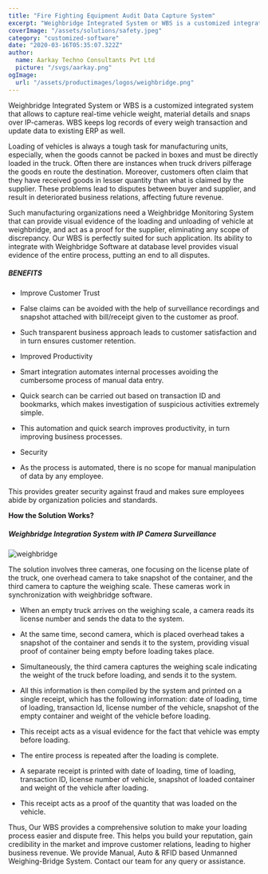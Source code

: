 ```yaml
---
title: "Fire Fighting Equipment Audit Data Capture System"
excerpt: "Weighbridge Integrated System or WBS is a customized integrated system that allows to capture real-time vehicle weight, material   details and snaps over IP-cameras. WBS keeps log records of every weigh transaction and update data to existing ERP as well."
coverImage: "/assets/solutions/safety.jpeg"
category: "customized-software"
date: "2020-03-16T05:35:07.322Z"
author:
  name: Aarkay Techno Consultants Pvt Ltd
  picture: "/svgs/aarkay.png"
ogImage:
  url: "/assets/productimages/logos/weighbridge.png"
---
```


Weighbridge Integrated System or WBS is a customized integrated system that allows to capture real-time vehicle weight, material details and snaps over IP-cameras. WBS keeps log records of every weigh transaction and update data to existing ERP as well.

Loading of vehicles is always a tough task for manufacturing units, especially, when the goods cannot be packed in boxes and must be directly loaded in the truck. Often there are instances when truck drivers pilferage the goods en route the destination. Moreover, customers often claim that they have received goods in lesser quantity than what is claimed by the supplier. These problems lead to disputes between buyer and supplier, and result in deteriorated business relations, affecting future revenue.

Such manufacturing organizations need a Weighbridge Monitoring System that can provide visual evidence of the loading and unloading of vehicle at weighbridge, and act as a proof for the supplier, eliminating any scope of discrepancy. Our WBS is perfectly suited for such application. Its ability to integrate with Weighbridge Software at database level provides visual evidence of the entire process, putting an end to all disputes.

##### BENEFITS

- Improve Customer Trust

- False claims can be avoided with the help of surveillance recordings and snapshot attached with bill/receipt given to the customer as proof.

- Such transparent business approach leads to customer satisfaction and in turn ensures customer retention.

- Improved Productivity

- Smart integration automates internal processes avoiding the cumbersome process of manual data entry.

- Quick search can be carried out based on transaction ID and bookmarks, which makes investigation of suspicious activities extremely simple.

- This automation and quick search improves productivity, in turn improving business processes.

- Security

- As the process is automated, there is no scope for manual manipulation of data by any employee.

This provides greater security against fraud and makes sure employees abide by organization policies and standards.

**How the Solution Works?**

##### Weighbridge Integration System with IP Camera Surveillance

![weighbridge](/assets/productimages/weighbridge.png "weighbridge")

The solution involves three cameras, one focusing on the license plate of the truck, one overhead camera to take snapshot of the container, and the third camera to capture the weighing scale. These cameras work in synchronization with weighbridge software.

- When an empty truck arrives on the weighing scale, a camera reads its license number and sends the data to the system.

- At the same time, second camera, which is placed overhead takes a snapshot of the container and sends it to the system, providing visual proof of container being empty before loading takes place.

- Simultaneously, the third camera captures the weighing scale indicating the weight of the truck before loading, and sends it to the system.

- All this information is then compiled by the system and printed on a single receipt, which has the following information: date of loading, time of loading, transaction Id, license number of the vehicle, snapshot of the empty container and weight of the vehicle before loading.

- This receipt acts as a visual evidence for the fact that vehicle was empty before loading.

- The entire process is repeated after the loading is complete.

- A separate receipt is printed with date of loading, time of loading, transaction ID, license number of vehicle, snapshot of loaded container and weight of the vehicle after loading.

- This receipt acts as a proof of the quantity that was loaded on the vehicle.

Thus, Our WBS provides a comprehensive solution to make your loading process easier and dispute free. This helps you build your reputation, gain credibility in the market and improve customer relations, leading to higher business revenue. We provide Manual, Auto & RFID based Unmanned Weighing-Bridge System. Contact our team for any query or assistance.
